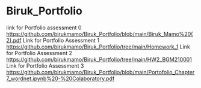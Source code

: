 # Biruk_Portfolio
link for Portfolio assessment 0 
https://github.com/birukmamo/Biruk_Portfolio/blob/main/Biruk_Mamo%20(2).pdf
Link for Portfolio Assessment 1 
https://github.com/birukmamo/Biruk_Portfolio/tree/main/Homework_1
Link for Portfolio Assessment 2
https://github.com/birukmamo/Biruk_Portfolio/tree/main/HW2_BGM210001
Link for Portfolio Assessment 3
https://github.com/birukmamo/Biruk_Portfolio/blob/main/Portofolio_Chapter7_wordnet.ipynb%20-%20Colaboratory.pdf

